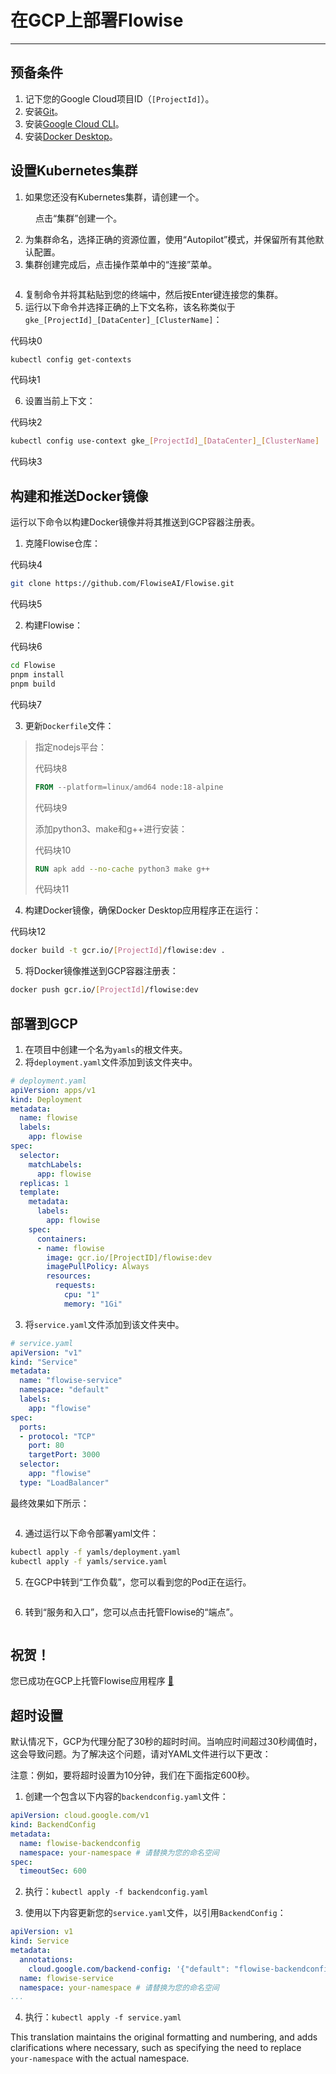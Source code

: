 # 在GCP上部署Flowise

***

## 预备条件

1. 记下您的Google Cloud项目ID（`[ProjectId]`）。
2. 安装[Git](https://git-scm.com/book/en/v2/Getting-Started-Installing-Git)。
3. 安装[Google Cloud CLI](https://cloud.google.com/sdk/docs/install-sdk)。
4. 安装[Docker Desktop](https://docs.docker.com/desktop/)。

## 设置Kubernetes集群

1. 如果您还没有Kubernetes集群，请创建一个。

<figure><img src="../../.gitbook/assets/gcp/1.png" alt=""><figcaption>点击“集群”创建一个。</figcaption></figure>

2. 为集群命名，选择正确的资源位置，使用“Autopilot”模式，并保留所有其他默认配置。
3. 集群创建完成后，点击操作菜单中的“连接”菜单。

<figure><img src="../../.gitbook/assets/gcp/2.png" alt=""><figcaption></figcaption></figure>

4. 复制命令并将其粘贴到您的终端中，然后按Enter键连接您的集群。
5. 运行以下命令并选择正确的上下文名称，该名称类似于`gke_[ProjectId]_[DataCenter]_[ClusterName]`：

代码块0
```bash
kubectl config get-contexts
```
代码块1

6. 设置当前上下文：

代码块2
```bash
kubectl config use-context gke_[ProjectId]_[DataCenter]_[ClusterName]
```
代码块3

## 构建和推送Docker镜像

运行以下命令以构建Docker镜像并将其推送到GCP容器注册表。

1. 克隆Flowise仓库：

代码块4
```bash
git clone https://github.com/FlowiseAI/Flowise.git
```
代码块5

2. 构建Flowise：

代码块6
```bash
cd Flowise
pnpm install
pnpm build
```
代码块7

3. 更新`Dockerfile`文件：

> 指定nodejs平台：
>
> 代码块8
> ```dockerfile
> FROM --platform=linux/amd64 node:18-alpine
> ```
> 代码块9
>
> 添加python3、make和g++进行安装：
>
> 代码块10
> ```dockerfile
> RUN apk add --no-cache python3 make g++
> ```
> 代码块11

4. 构建Docker镜像，确保Docker Desktop应用程序正在运行：

代码块12
```bash
docker build -t gcr.io/[ProjectId]/flowise:dev .
```

5. 将Docker镜像推送到GCP容器注册表：

```bash
docker push gcr.io/[ProjectId]/flowise:dev
```

## 部署到GCP

1. 在项目中创建一个名为`yamls`的根文件夹。
2. 将`deployment.yaml`文件添加到该文件夹中。

```yaml
# deployment.yaml
apiVersion: apps/v1
kind: Deployment
metadata:
  name: flowise
  labels:
    app: flowise
spec:
  selector:
    matchLabels:
      app: flowise
  replicas: 1
  template:
    metadata:
      labels:
        app: flowise
    spec:
      containers:
      - name: flowise
        image: gcr.io/[ProjectID]/flowise:dev
        imagePullPolicy: Always
        resources:
          requests:
            cpu: "1"
            memory: "1Gi"
```

3. 将`service.yaml`文件添加到该文件夹中。

```yaml
# service.yaml
apiVersion: "v1"
kind: "Service"
metadata:
  name: "flowise-service"
  namespace: "default"
  labels:
    app: "flowise"
spec:
  ports:
  - protocol: "TCP"
    port: 80
    targetPort: 3000
  selector:
    app: "flowise"
  type: "LoadBalancer"
```

最终效果如下所示：

<figure><img src="../../.gitbook/assets/gcp/3.png" alt=""><figcaption></figcaption></figure>

4. 通过运行以下命令部署yaml文件：

```bash
kubectl apply -f yamls/deployment.yaml
kubectl apply -f yamls/service.yaml
```

5. 在GCP中转到“工作负载”，您可以看到您的Pod正在运行。

<figure><img src="../../.gitbook/assets/gcp/4.png" alt=""><figcaption></figcaption></figure>

6. 转到“服务和入口”，您可以点击托管Flowise的“端点”。

<figure><img src="../../.gitbook/assets/gcp/5.png" alt=""><figcaption></figcaption></figure>

## 祝贺！

您已成功在GCP上托管Flowise应用程序 [🥳](https://emojipedia.org/partying-face/)

## 超时设置

默认情况下，GCP为代理分配了30秒的超时时间。当响应时间超过30秒阈值时，这会导致问题。为了解决这个问题，请对YAML文件进行以下更改：

注意：例如，要将超时设置为10分钟，我们在下面指定600秒。

1. 创建一个包含以下内容的`backendconfig.yaml`文件：

```yaml
apiVersion: cloud.google.com/v1
kind: BackendConfig
metadata:
  name: flowise-backendconfig
  namespace: your-namespace # 请替换为您的命名空间
spec:
  timeoutSec: 600
```

2. 执行：`kubectl apply -f backendconfig.yaml`

3. 使用以下内容更新您的`service.yaml`文件，以引用`BackendConfig`：

```yaml
apiVersion: v1
kind: Service
metadata:
  annotations:
    cloud.google.com/backend-config: '{"default": "flowise-backendconfig"}'
  name: flowise-service
  namespace: your-namespace # 请替换为您的命名空间
...
```

4. 执行：`kubectl apply -f service.yaml`


This translation maintains the original formatting and numbering,  and adds clarifications where necessary, such as specifying the need to replace `your-namespace` with the actual namespace.
